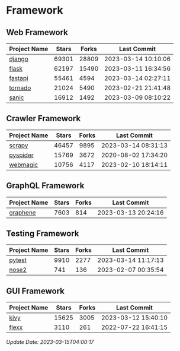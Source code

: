# Framework

## Web Framework
| Project Name | Stars | Forks | Last Commit |
| ------------ | ----- | ----- | ----------- |
| [django](https://github.com/django/django) | 69301 | 28809 | 2023-03-14 10:10:06 |
| [flask](https://github.com/pallets/flask) | 62197 | 15490 | 2023-03-11 16:34:56 |
| [fastapi](https://github.com/tiangolo/fastapi) | 55461 | 4594 | 2023-03-14 02:27:11 |
| [tornado](https://github.com/tornadoweb/tornado) | 21024 | 5490 | 2023-02-21 21:41:48 |
| [sanic](https://github.com/sanic-org/sanic) | 16912 | 1492 | 2023-03-09 08:10:22 |

## Crawler Framework
| Project Name | Stars | Forks | Last Commit |
| ------------ | ----- | ----- | ----------- |
| [scrapy](https://github.com/scrapy/scrapy) | 46457 | 9895 | 2023-03-14 08:31:13 |
| [pyspider](https://github.com/binux/pyspider) | 15769 | 3672 | 2020-08-02 17:34:20 |
| [webmagic](https://github.com/code4craft/webmagic) | 10756 | 4117 | 2023-02-10 18:14:11 |

## GraphQL Framework
| Project Name | Stars | Forks | Last Commit |
| ------------ | ----- | ----- | ----------- |
| [graphene](https://github.com/graphql-python/graphene) | 7603 | 814 | 2023-03-13 20:24:16 |

## Testing Framework
| Project Name | Stars | Forks | Last Commit |
| ------------ | ----- | ----- | ----------- |
| [pytest](https://github.com/pytest-dev/pytest) | 9910 | 2277 | 2023-03-14 11:17:13 |
| [nose2](https://github.com/nose-devs/nose2) | 741 | 136 | 2023-02-07 00:35:54 |

## GUI Framework
| Project Name | Stars | Forks | Last Commit |
| ------------ | ----- | ----- | ----------- |
| [kivy](https://github.com/kivy/kivy) | 15625 | 3005 | 2023-03-12 15:40:10 |
| [flexx](https://github.com/flexxui/flexx) | 3110 | 261 | 2022-07-22 16:41:15 |

*Update Date: 2023-03-15T04:00:17*